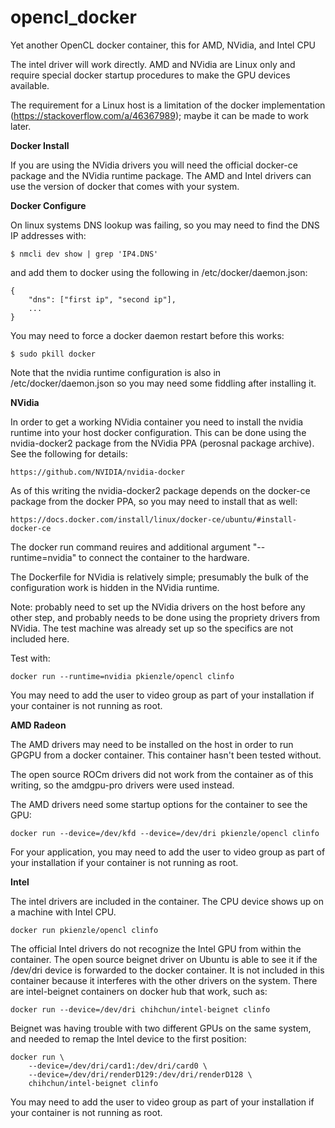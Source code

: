 # opencl_docker
Yet another OpenCL docker container, this for AMD, NVidia, and Intel CPU

The intel driver will work directly.  AMD and NVidia are Linux only and 
require special docker startup procedures to make the GPU devices available.  

The requirement for a Linux host is a limitation of the docker implementation
(<https://stackoverflow.com/a/46367989>); maybe it can be made to work later.

**Docker Install**

If you are using the NVidia drivers you will need the official docker-ce
package and the NVidia runtime package.  The AMD and Intel drivers can use 
the version of docker that comes with your system.

**Docker Configure**

On linux systems DNS lookup was failing, so you may need to find
the DNS IP addresses with:

    $ nmcli dev show | grep 'IP4.DNS'

and add them to docker using the following in /etc/docker/daemon.json:

    {
        "dns": ["first ip", "second ip"],
        ...
    }

You may need to force a docker daemon restart before this works:

    $ sudo pkill docker

Note that the nvidia runtime configuration is also in /etc/docker/daemon.json
so you may need some fiddling after installing it.

**NVidia**

In order to get a working NVidia container you need to install the nvidia
runtime into your host docker configuration.  This can be done using
the nvidia-docker2 package from the NVidia PPA (perosnal package archive).  
See the following for details:

    https://github.com/NVIDIA/nvidia-docker

As of this writing the nvidia-docker2 package depends on the docker-ce package 
from the docker PPA, so you may need to install that as well:

    https://docs.docker.com/install/linux/docker-ce/ubuntu/#install-docker-ce

The docker run command reuires and additional argument "--runtime=nvidia" to
connect the container to the hardware.

The Dockerfile for NVidia is relatively simple; presumably the bulk of the
configuration work is hidden in the NVidia runtime.

Note: probably need to set up the NVidia drivers on the host before any other
step, and probably needs to be done using the propriety drivers from NVidia.
The test machine was already set up so the specifics are not included here.

Test with:

    docker run --runtime=nvidia pkienzle/opencl clinfo

You may need to add the user to video group as part of your installation
if your container is not running as root.

**AMD Radeon**

The AMD drivers may need to be installed on the host in order to run GPGPU 
from a docker container.  This container hasn't been tested without.

The open source ROCm drivers did not work from the container as of this 
writing, so the amdgpu-pro drivers were used instead.

The AMD drivers need some startup options for the container to see the GPU:

    docker run --device=/dev/kfd --device=/dev/dri pkienzle/opencl clinfo

For your application, you may need to add the user to video group as part 
of your installation if your container is not running as root.

**Intel**

The intel drivers are included in the container.  The CPU device shows up on
a machine with Intel CPU.

    docker run pkienzle/opencl clinfo

The official Intel drivers do not recognize the Intel GPU from within the
container. The open source beignet driver on Ubuntu is able to see it if 
the /dev/dri device is forwarded to the docker container.  It is not 
included in this container because it interferes with the other drivers 
on the system.  There are intel-beignet containers on docker hub that work,
such as:

    docker run --device=/dev/dri chihchun/intel-beignet clinfo

Beignet was having trouble with two different GPUs on the same system,
and needed to remap the Intel device to the first position:

    docker run \
        --device=/dev/dri/card1:/dev/dri/card0 \
        --device=/dev/dri/renderD129:/dev/dri/renderD128 \
        chihchun/intel-beignet clinfo

You may need to add the user to video group as part of your installation
if your container is not running as root.
